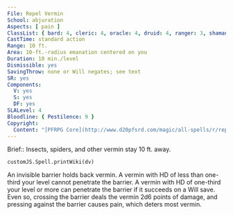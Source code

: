 ```yaml
---
File: Repel Vermin
School: abjuration
Aspects: [ pain ]
ClassList: { bard: 4, cleric: 4, oracle: 4, druid: 4, ranger: 3, shaman: 4 }
CastTime: standard action
Range: 10 ft.
Area: 10-ft.-radius emanation centered on you
Duration: 10 min./level
Dismissible: yes
SavingThrow: none or Will negates; see text
SR: yes
Components:
  V: yes
  S: yes
  DF: yes
SLALevel: 4
Bloodline: { Pestilence: 9 }
Copyright:
  Content: "[PFRPG Core](http://www.d20pfsrd.com/magic/all-spells/r/repel-vermin)"
---
```

Brief:: Insects, spiders, and other vermin stay 10 ft. away.

```dataviewjs
customJS.Spell.printWiki(dv)
```

An invisible barrier holds back vermin. A vermin with HD of less than one-third your level cannot penetrate the barrier.  A vermin with HD of one-third your level or more can penetrate the barrier if it succeeds on a Will save. Even so, crossing the barrier deals the vermin 2d6 points of damage, and pressing against the barrier causes pain, which deters most vermin.
